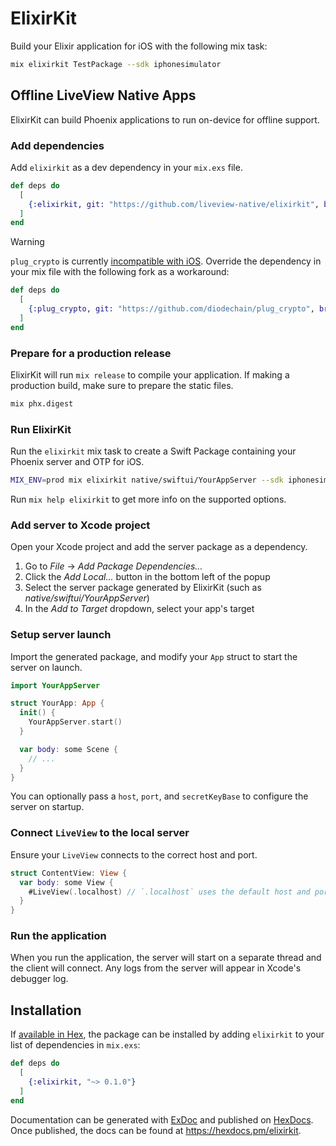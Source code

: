 # ElixirKit

Build your Elixir application for iOS with the following mix task:

```sh
mix elixirkit TestPackage --sdk iphonesimulator
```

## Offline LiveView Native Apps
ElixirKit can build Phoenix applications to run on-device for offline support.

### Add dependencies
Add `elixirkit` as a dev dependency in your `mix.exs` file.

```elixir
def deps do
  [
    {:elixirkit, git: "https://github.com/liveview-native/elixirkit", branch: "main"}
  ]
end
```

> [!WARNING]
> `plug_crypto` is currently [incompatible with iOS](https://github.com/elixir-plug/plug_crypto/pull/44).
> Override the dependency in your mix file with the following fork as a workaround:
> ```elixir
> def deps do
>   [
>     {:plug_crypto, git: "https://github.com/diodechain/plug_crypto", branch: "main", override: true}
>   ]
> end
> ```


### Prepare for a production release
ElixirKit will run `mix release` to compile your application.
If making a production build, make sure to prepare the static files.
```sh
mix phx.digest
```

### Run ElixirKit
Run the `elixirkit` mix task to create a Swift Package containing your Phoenix server and OTP for iOS.

```sh
MIX_ENV=prod mix elixirkit native/swiftui/YourAppServer --sdk iphonesimulator
```

Run `mix help elixirkit` to get more info on the supported options.

### Add server to Xcode project
Open your Xcode project and add the server package as a dependency.

  1. Go to *File* -> *Add Package Dependencies...*
  2. Click the *Add Local...* button in the bottom left of the popup
  3. Select the server package generated by ElixirKit (such as *native/swiftui/YourAppServer*)
  4. In the *Add to Target* dropdown, select your app's target

### Setup server launch
Import the generated package, and modify your `App` struct to start the server on launch.

```swift
import YourAppServer

struct YourApp: App {
  init() {
    YourAppServer.start()
  }

  var body: some Scene {
    // ...
  }
}
```

You can optionally pass a `host`, `port`, and `secretKeyBase` to configure the server on startup.

### Connect `LiveView` to the local server
Ensure your `LiveView` connects to the correct host and port.

```swift
struct ContentView: View {
  var body: some View {
    #LiveView(.localhost) // `.localhost` uses the default host and port
  }
}
```

### Run the application
When you run the application, the server will start on a separate thread and the client will connect.
Any logs from the server will appear in Xcode's debugger log.

## Installation

If [available in Hex](https://hex.pm/docs/publish), the package can be installed
by adding `elixirkit` to your list of dependencies in `mix.exs`:

```elixir
def deps do
  [
    {:elixirkit, "~> 0.1.0"}
  ]
end
```

Documentation can be generated with [ExDoc](https://github.com/elixir-lang/ex_doc)
and published on [HexDocs](https://hexdocs.pm). Once published, the docs can
be found at <https://hexdocs.pm/elixirkit>.

